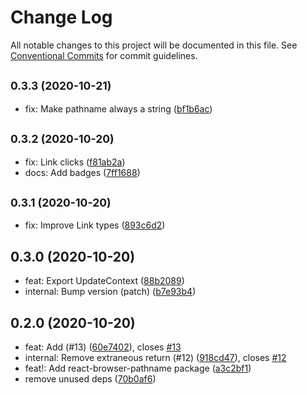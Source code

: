 # Change Log

All notable changes to this project will be documented in this file.
See [Conventional Commits](https://conventionalcommits.org) for commit guidelines.

## <small>0.3.3 (2020-10-21)</small>

* fix: Make pathname always a string ([bf1b6ac](https://github.com/notwillk/pojo-router/commit/bf1b6ac))





## <small>0.3.2 (2020-10-20)</small>

* fix: Link clicks ([f81ab2a](https://github.com/notwillk/pojo-router/commit/f81ab2a))
* docs: Add badges ([7ff1688](https://github.com/notwillk/pojo-router/commit/7ff1688))





## <small>0.3.1 (2020-10-20)</small>

* fix: Improve Link types ([893c6d2](https://github.com/notwillk/pojo-router/commit/893c6d2))





## 0.3.0 (2020-10-20)

* feat: Export UpdateContext ([88b2089](https://github.com/notwillk/pojo-router/commit/88b2089))
* internal: Bump version (patch) ([b7e93b4](https://github.com/notwillk/pojo-router/commit/b7e93b4))





## 0.2.0 (2020-10-20)

* feat: Add <Link /> (#13) ([60e7402](https://github.com/notwillk/pojo-router/commit/60e7402)), closes [#13](https://github.com/notwillk/pojo-router/issues/13)
* internal: Remove extraneous return (#12) ([918cd47](https://github.com/notwillk/pojo-router/commit/918cd47)), closes [#12](https://github.com/notwillk/pojo-router/issues/12)
* feat!: Add react-browser-pathname package ([a3c2bf1](https://github.com/notwillk/pojo-router/commit/a3c2bf1))
* remove unused deps ([70b0af6](https://github.com/notwillk/pojo-router/commit/70b0af6))
